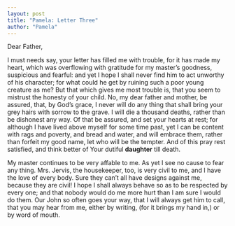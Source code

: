 ```yaml
---
layout: post
title: "Pamela: Letter Three"
author: "Pamela"
---
```


Dear Father,

I must needs say, your letter has filled me with trouble, for it has made my heart, which was overflowing with gratitude for my master’s goodness, suspicious and fearful: and yet I hope I shall never find him to act unworthy of his character; for what could he get by ruining such a poor young creature as me? But that which gives me most trouble is, that you seem to mistrust the honesty of your child. No, my dear father and mother, be assured, that, by God’s grace, I never will do any thing that shall bring your grey hairs with sorrow to the grave. I will die a thousand deaths, rather than be dishonest any way. Of that be assured, and set your hearts at rest; for although I have lived above myself for some time past, yet I can be content with rags and poverty, and bread and water, and will embrace them, rather than forfeit my good name, let who will be the tempter. And of this pray rest satisfied, and think better of Your dutiful **daughter** till death.

My master continues to be very affable to me. As yet I see no cause to fear any thing. Mrs. Jervis, the housekeeper, too, is very civil to me, and I have the love of every body. Sure they can’t all have designs against me, because they are civil! I hope I shall always behave so as to be respected by every one; and that nobody would do me more hurt than I am sure I would do them. Our John so often goes your way, that I will always get him to call, that you may hear from me, either by writing, (for it brings my hand in,) or by word of mouth.
